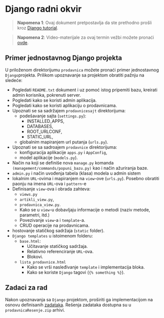 # Django radni okvir

> **Napomena 1**: Ovaj dokument pretpostavlja da ste prethodno prošli
> kroz [Django tutorial](https://docs.djangoproject.com/en/3.2/intro/tutorial01/).

> **Napomena 2**: Video-materijale za ovaj termin vežbi možete pronaći
[ovde](https://drive.google.com/file/d/1M58H_HgpgMzDBokurFNZtqnAesMrN-xz/view?usp=sharing).

## Primer jednostavnog Django projekta

U priloženom direktorijumu `prodavnica` možete pronaći primer jednostavnog `Django`projekta. Prilikom upoznavanje sa
projektom obratiti pažnju na sledeće:

- Pogledati `README.txt` dokument i uz pomoć istog pripemiti bazu, kreirati admin korisnika, pokrenuti server.
- Pogledati kako se koristi admin aplikacija.
- Pogledati kako se koristi aplikaciju o prodavnicama.
- Upoznati se sa sadržajem `prodavnicesajt` direktorijuma:
  - podešavanje sajta (`settings.py`):
    - INSTALLED_APPS,
    - DATABASES,
    - ROOT_URLCONF,
    - STATIC_URL,
  - globalnim mapiranjem url putanja (`urls.py`).
- Upoznati se sa sadroajem `prodavnice` direktorijuma:
  - konfiguracija aplikacije `apps.py` i `AppConfig`,
  - model aplikacije (`models.py`).
- Način na koji se definiše nova `manage.py` komanda `(management/commands/popuni_bazu.py)` kao i način ažuriranja baze.
- `admin.py` i način uvođenja tabela (klasa) modela u admin sistem
- lokalnim `URL`-ovima i mapiranjem na `view`-ove (`urls.py`). Posebno obratiti paonju na imena `URL`-ova i `pattern`-e
- Definisanje `view`-ova i obrada zahteva:
  - `views.py`
  - `artikli_view.py`,
  - `prodavnica_view.py`.
  - Kako se u `view`-u dobavljaju informacije o metodi (naziv metode, parametri, itd.)
  - Povezivanje `view`-a i `template`-a.
  - CRUD operacije na prodavnicama.
- hostovanje statičkog sadržaja (`static` folder).
- `Django templates` u istoimenom folderu:
  - `base.html`:
    - Učitavanje statičkog sadržaja.
    - Relativno referenciranje `URL`-ova.
    - Blokovi.
  - `lista_prodavnice.html`
    - Kako se vrši nasleđivanje `template` i implementacija bloka.
    - Kako se koriste `Django` tagovi (`{% something %}`).

## Zadaci za rad
Nakon upoznavanja sa `Django` projektom, proširiti ga implementacijom na osnovu definisanih [zadataka](zadaci.md).
Rešenja zadataka dostupna su u `prodavnicaResenje.zip` arhivi.